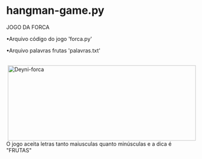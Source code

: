 # hangman-game.py
JOGO DA FORCA

•Arquivo código do jogo 'forca.py'

•Arquivo palavras frutas 'palavras.txt'

<div style="display: inline_block"><br>  
  <img align="right" alt="Deyni-forca" height="200" width="500" src="https://user-images.githubusercontent.com/83479116/135550077-37520509-c7fa-403c-9fb3-422cbd09bf86.png">
</div>

O jogo aceita letras tanto maiusculas quanto minúsculas e a dica é "FRUTAS"
